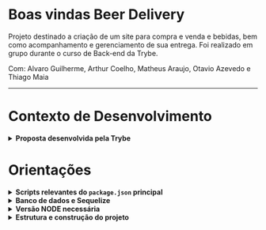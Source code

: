 # Boas vindas Beer Delivery

Projeto destinado a criação de um site para compra e venda e bebidas, bem como acompanhamento e gerenciamento de sua entrega. Foi realizado em grupo durante o curso de Back-end da Trybe. 

Com: Alvaro Guilherme, Arthur Coelho, Matheus Araujo, Otavio Azevedo e Thiago Maia

---

# Contexto de Desenvolvimento

<details>
  <summary>
    <strong>Proposta desenvolvida pela Trybe</strong>
  </summary><br>

  **Neste projeto, seu grupo deve desenvolver um app de delivery para uma distribuidora de bebidas. Veja abaixo o contexto da entrega que deve ser feita:**


  - Ter acesso via login: Para todos (Clientes, vendedores e administradores), cada um sendo direcionado a sua respectiva tela de usuário. 
  - Fazer a comunicação entre clientes e pessoas vendedoras: Ao que o cliente realiza o pedido, o vendedor aprova a compra e a coloca para a entrega. O comprador por fim, sinaliza quando a entrega for realizada.
  - Pessoas administradores fazem a gestão dos vendedores cadastrados. 
  </details>

# Orientações

<details>
  <summary>
    <strong>Scripts relevantes do <code>package.json</code> principal</strong>
  </summary><br>

  Utilizamos o gerenciador de processos `pm2`.

  **São os scripts da raiz do projeto (`./package.json`) e não das aplicações individuais `./front-end/package.json` e `./back-end/package.json`**:

  **Observação**: Arquivos de configuração foram gerados durante o curso da Trybe e aproveitados pelo grupo no deselvovimento do projeto. Todos os créditos para esses arquivos e comandos são direcionados a Trybe, o resto do desenvolvimento foi feito pelo time de alunos.

  - `start`: Limpa as portas `3000` e `3001` e simula a inicialização no avaliador. Também prepara o campo rodando o `Sequelize` para restaurar o **banco de dados de testes** (final `-test`) e sobe a aplicação com `pm2` em modo `fork` (uma instância para cada aplicação). Nesse modo, as alterações não são assistidas;
    - *uso (na raiz do projeto): `npm start`*

  - `stop`: Para e deleta as aplicações rodando no `pm2`;
    - *uso (na raiz do projeto): `npm stop`*

  - `dev`: Limpa as portas `3000` e `3001` e sobe a aplicação com `pm2` em modo `fork` (uma instância pra cada aplicação). Nesse modo, as atualizações são assistidas (modo `watch`);
    - *uso (na raiz do projeto): `npm run dev`*

  - `dev:prestart`: A partir da raiz, esse comando faz o processo de instalação de dependências (`npm i`) nos dois projetos (`./front-end` e `./back-end`) e roda o `Sequelize` no `./back-end` (lembrar de configurar o `.env` no mesmo);
    - *uso (na raiz do projeto): `npm run dev:prestart`*

  - `db:reset`: Roda os scripts do `Sequelize` restaurando o **banco de dados de desenvolvimento** (final `-dev`). Utilize esse script caso ocorra algum problema no seu banco local;
    - *uso (na raiz do projeto): `npm run db:reset`*

  - `db:reset:debug`: Roda os scripts do `Sequelize` restaurando o **banco de dados de desenvolvimento** (final `-dev`). Utilize esse script caso ocorra algum problema no seu banco local. Esse comando também é capaz de retornar informações detalhadas de erros (quando ocorrerem no processo);
    - *uso (na raiz do projeto): `npm run db:reset:debug`*
</details>

<details>
  <summary>
    <strong>Banco de dados e Sequelize</strong>
  </summary><br>

  ## Banco de dados

  Utilizamos a ORM `Sequelize`, conectado ao banco de dados `MySQL`.

</details>

<details>
  <summary>
    <strong>Versão NODE necessária</strong>
  </summary><br>

- ⚠️ Versão 16 do `node` deve ser utilizada para a instalação de pacotes. Instale esta versão para evitar problemas de desempenho e funcionamento.
</details>


<details>
  <summary>
    <strong>Estrutura e construção do projeto</strong>
  </summary><br>

  O projeto é composto por três partes, Front e Back-end, e o banco de Dados. Durante o período de construção das duas primeiras partes houve a seguinte ordem de desenvolvimento: 

  - **Acesso comum**: 
    - (1) Tela de Login; 
    - (2) Tela de Registro.

  - **Acesso do Cliente**:
    - (3) Tela de Produtos; 
    - (4) Tela de Checkout; 
    - (5) Tela de Pedidos; 
    - (6) Tela de Detalhes do Pedido.

  - **Acesso da Pessoa Vendedora**: 
    - (7) Tela de Pedidos; 
    - (8) Tela de Detalhes/Controle do Pedido.

  - **Validação do Status do Pedido**: 
    - (9) Teste de status; 

  - **Acesso da Pessoa Administradora**: 
    - (10) Tela de gerenciamento de usuários.

  - **Testes da aplicação**: 
    - (11) Testes de cobertura.

</details>
